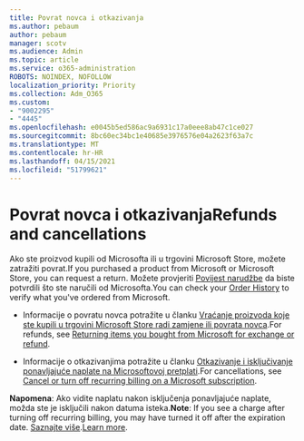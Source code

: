 ```yaml
---
title: Povrat novca i otkazivanja
ms.author: pebaum
author: pebaum
manager: scotv
ms.audience: Admin
ms.topic: article
ms.service: o365-administration
ROBOTS: NOINDEX, NOFOLLOW
localization_priority: Priority
ms.collection: Adm_O365
ms.custom:
- "9002295"
- "4445"
ms.openlocfilehash: e0045b5ed586ac9a6931c17a0eee8ab47c1ce027
ms.sourcegitcommit: 8bc60ec34bc1e40685e3976576e04a2623f63a7c
ms.translationtype: MT
ms.contentlocale: hr-HR
ms.lasthandoff: 04/15/2021
ms.locfileid: "51799621"
---
```

# <a name="refunds-and-cancellations"></a><span data-ttu-id="4f93d-102">Povrat novca i otkazivanja</span><span class="sxs-lookup"><span data-stu-id="4f93d-102">Refunds and cancellations</span></span>

<span data-ttu-id="4f93d-103">Ako ste proizvod kupili od Microsofta ili u trgovini Microsoft Store, možete zatražiti povrat.</span><span class="sxs-lookup"><span data-stu-id="4f93d-103">If you purchased a product from Microsoft or Microsoft Store, you can request a return.</span></span> <span data-ttu-id="4f93d-104">Možete provjeriti [Povijest narudžbe](https://account.microsoft.com/billing/orders/) da biste potvrdili što ste naručili od Microsofta.</span><span class="sxs-lookup"><span data-stu-id="4f93d-104">You can check your [Order History](https://account.microsoft.com/billing/orders/) to verify what you've ordered from Microsoft.</span></span> 

- <span data-ttu-id="4f93d-105">Informacije o povratu novca potražite u članku [Vraćanje proizvoda koje ste kupili u trgovini Microsoft Store radi zamjene ili povrata novca](https://support.microsoft.com/help/10558).</span><span class="sxs-lookup"><span data-stu-id="4f93d-105">For refunds, see [Returning items you bought from Microsoft for exchange or refund](https://support.microsoft.com/help/10558).</span></span>

- <span data-ttu-id="4f93d-106">Informacije o otkazivanjima potražite u članku [Otkazivanje i isključivanje ponavljajuće naplate na Microsoftovoj pretplati](https://support.microsoft.com/help/4027815).</span><span class="sxs-lookup"><span data-stu-id="4f93d-106">For cancellations, see [Cancel or turn off recurring billing on a Microsoft subscription](https://support.microsoft.com/help/4027815).</span></span>

<span data-ttu-id="4f93d-107">**Napomena**: Ako vidite naplatu nakon isključenja ponavljajuće naplate, možda ste je isključili nakon datuma isteka.</span><span class="sxs-lookup"><span data-stu-id="4f93d-107">**Note**: If you see a charge after turning off recurring billing, you may have turned it off after the expiration date.</span></span> <span data-ttu-id="4f93d-108">[Saznajte više](https://support.microsoft.com/help/10640).</span><span class="sxs-lookup"><span data-stu-id="4f93d-108">[Learn more](https://support.microsoft.com/help/10640).</span></span> 